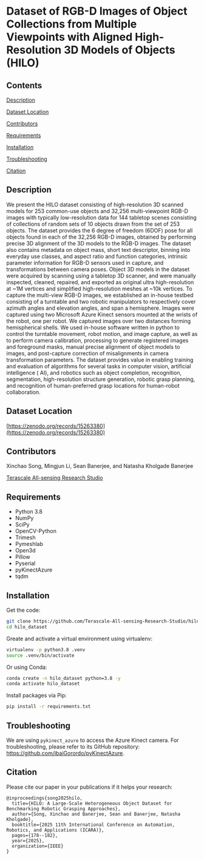 # Dataset of RGB-D Images of Object Collections from Multiple Viewpoints with Aligned High-Resolution 3D Models of Objects (HILO)

## Contents

[Description](#description)

[Dataset Location](#dataset-location)

[Contributors](#contributors)

[Requirements](#requirements)

[Installation](#installation)

[Troubleshooting](#troubleshooting)

[Citation](#citation)

## Description

We present the HILO dataset consisting of high-resolution 3D scanned models for 253 common-use objects and 32,256
multi-viewpoint RGB-D images with typically low-resolution data for 144 tabletop scenes consisting of collections of
random sets of 10 objects drawn from the set of 253 objects. The dataset provides the 6 degree of freedom (6DOF) pose
for all objects found in each of the 32,256 RGB-D images, obtained by performing precise 3D alignment of the 3D models
to the RGB-D images. The dataset also contains metadata on object mass, short text descriptor, binning into everyday use
classes, and aspect ratio and function categories, intrinsic parameter information for RGB-D sensors used in capture,
and transformations between camera poses. Object 3D models in the dataset were acquired by scanning using a tabletop 3D
scanner, and were manually inspected, cleaned, repaired, and exported as original ultra high-resolution at ~1M vertices
and simplified high-resolution meshes at ~10k vertices. To capture the multi-view RGB-D images, we established an
in-house testbed consisting of a turntable and two robotic manipulators to respectively cover azimuth angles and
elevation angles, and span a hemisphere. Images were captured using two Microsoft Azure Kinect sensors mounted at the
wrists of the robot, one per robot. We captured images over two distances forming hemispherical shells. We used in-house
software written in python to control the turntable movement, robot motion, and image capture, as well as to perform
camera calibration, processing to generate registered images and foreground masks, manual precise alignment of object
models to images, and post-capture correction of misalignments in camera transformation parameters. The dataset provides
value in enabling training and evaluation of algorithms for several tasks in computer vision, artificial intelligence (
AI), and robotics such as object completion, recognition, segmentation, high-resolution structure generation, robotic
grasp planning, and recognition of human-preferred grasp locations for human-robot collaboration.

## Dataset Location

[https://zenodo.org/records/15263380](https://zenodo.org/records/15263380)

## Contributors

Xinchao Song, Mingjun Li, Sean Banerjee, and Natasha Kholgade Banerjee

[Terascale All-sensing Research Studio](https://tars-home.github.io)

## Requirements

- Python 3.8
- NumPy
- SciPy
- OpenCV-Python
- Trimesh
- Pymeshlab
- Open3d
- Pillow
- Pyserial
- pyKinectAzure
- tqdm

## Installation

Get the code:

```bash
git clone https://github.com/Terascale-All-sensing-Research-Studio/hilo_dataset.git
cd hilo_dataset
```

Greate and activate a virtual environment using virtualenv:

```bash
virtualenv -p python3.8 .venv
source .venv/bin/activate
```

Or using Conda:

```bash
conda create -n hilo_dataset python=3.8 -y
conda activate hilo_dataset
```

Install packages via Pip:

```bash
pip install -r requirements.txt
```

## Troubleshooting

We are using `pykinect_azure` to access the Azure Kinect camera. For troubleshooting, please refer to its GitHub
repository: https://github.com/ibaiGorordo/pyKinectAzure.

## Citation
Please cite our paper in your publications if it helps your research:
```
@inproceedings{song2025hilo,
  title={HILO: A Large-Scale Heterogeneous Object Dataset for Benchmarking Robotic Grasping Approaches},
  author={Song, Xinchao and Banerjee, Sean and Banerjee, Natasha Kholgade},
  booktitle={2025 11th International Conference on Automation, Robotics, and Applications (ICARA)},
  pages={178--182},
  year={2025},
  organization={IEEE}
}
```
